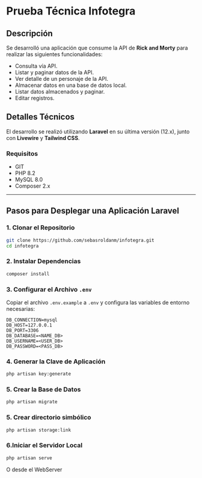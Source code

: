 # Prueba Técnica Infotegra

## Descripción

Se desarrolló una aplicación que consume la API de **Rick and Morty** para realizar las siguientes funcionalidades:

- Consulta vía API.
- Listar y paginar datos de la API.
- Ver detalle de un personaje de la API.
- Almacenar datos en una base de datos local.
- Listar datos almacenados y paginar.
- Editar registros.

## Detalles Técnicos

El desarrollo se realizó utilizando **Laravel** en su última versión (12.x), junto con **Livewire** y **Tailwind CSS**.

### Requisitos

- GIT
- PHP 8.2
- MySQL 8.0
- Composer 2.x

---

## Pasos para Desplegar una Aplicación Laravel

### 1. Clonar el Repositorio

```bash
git clone https://github.com/sebasroldanm/infotegra.git
cd infotegra
```
### 2. Instalar Dependencias

```bash
composer install
```

### 3. Configurar el Archivo `.env`
Copiar el archivo `.env.example` a `.env` y configura las variables de entorno necesarias:

```env
DB_CONNECTION=mysql
DB_HOST=127.0.0.1
DB_PORT=3306
DB_DATABASE=<NAME_DB>
DB_USERNAME=<USER_DB>
DB_PASSWORD=<PASS_DB>
```

### 4. Generar la Clave de Aplicación

```bash
php artisan key:generate
```

### 5. Crear la Base de Datos

```bash
php artisan migrate
```

### 5. Crear directorio simbólico

```bash
php artisan storage:link
```

### 6.Iniciar el Servidor Local

```bash
php artisan serve
```

O desde el WebServer
